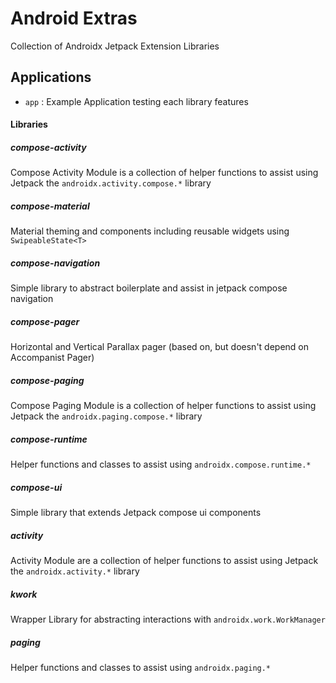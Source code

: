 # Android Extras

Collection of Androidx Jetpack Extension Libraries

## Applications

- `app` : Example Application testing each library features


#### Libraries

##### compose-activity

Compose Activity Module is a collection of helper functions to assist using Jetpack the
`androidx.activity.compose.*` library

##### compose-material

Material theming and components including reusable widgets using `SwipeableState<T>`

##### compose-navigation

Simple library to abstract boilerplate and assist in jetpack compose navigation

##### compose-pager

Horizontal and Vertical Parallax pager (based on, but doesn't depend on Accompanist Pager)

##### compose-paging

Compose Paging Module is a collection of helper functions to assist using Jetpack the
`androidx.paging.compose.*` library

##### compose-runtime

Helper functions and classes to assist using `androidx.compose.runtime.*`

##### compose-ui

Simple library that extends Jetpack compose ui components

##### activity

Activity Module are a collection of helper functions to assist using Jetpack the `androidx.activity.*`
library

##### kwork

Wrapper Library for abstracting interactions with `androidx.work.WorkManager`

##### paging

Helper functions and classes to assist using `androidx.paging.*`
